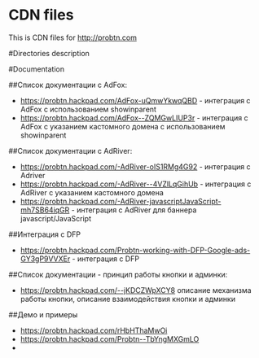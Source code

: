 # CDN files
This is CDN files for http://probtn.com

#Directories description

#Documentation

##Список документации c AdFox:
- https://probtn.hackpad.com/AdFox-uQmwYkwqQBD - интеграция с AdFox c использованием showinparent
- https://probtn.hackpad.com/AdFox--ZQMGwLIUP3r - интеграция с AdFox с указанием кастомного домена c использованием showinparent

##Список документации c AdRiver:
- https://probtn.hackpad.com/-AdRiver-oIS1RMg4G92 - интеграция с Adriver
- https://probtn.hackpad.com/-AdRiver--4VZlLqGihUb - интеграция с AdRiver с указанием кастомного домена
- https://probtn.hackpad.com/-AdRiver-javascriptJavaScript-mh7SB64iqGR - интеграция с AdRiver для баннера javascript/JavaScript

##Интеграция с DFP
- https://probtn.hackpad.com/Probtn-working-with-DFP-Google-ads-GY3gP9VVXEr - интеграция с DFP

##Список документации - принцип работы кнопки и админки:
- https://probtn.hackpad.com/--jKDCZWpXCY8 описание механизма работы кнопки, описание взаимодействия кнопки и админки

##Демо и примеры
- https://probtn.hackpad.com/rHbHThaMwOi
- https://probtn.hackpad.com/Probtn--TbYngMXGmLO
- 
